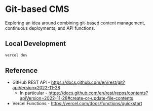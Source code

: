 # Git-based CMS

Exploring an idea around combining git-based content management, continuous deployments, and API functions.

## Local Development

```bash
vercel dev
```

## Reference 

- GitHub REST API - https://docs.github.com/en/rest/git?apiVersion=2022-11-28
  - In particular - https://docs.github.com/en/rest/repos/contents?apiVersion=2022-11-28#create-or-update-file-contents
- Vercel Functions - https://vercel.com/docs/functions/quickstart
